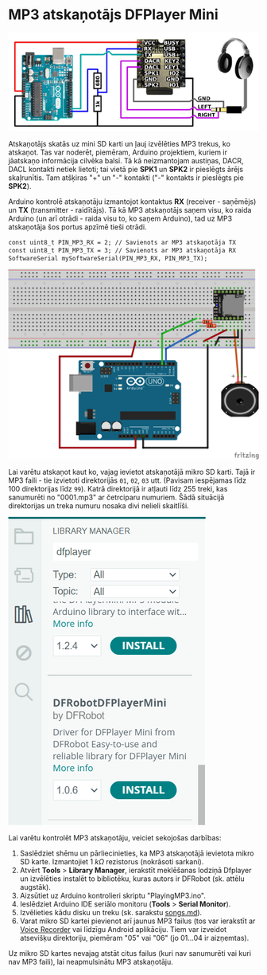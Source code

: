 # MP3 atskaņotājs DFPlayer Mini

![](DFPlayerMini.png)

Atskaņotājs skatās uz mini SD karti un ļauj izvēlēties MP3 trekus, 
ko atskaņot. Tas var noderēt, piemēram, Arduino projektiem, kuriem ir jāatskaņo 
informācija cilvēka balsī. Tā kā neizmantojam austiņas, DACR, DACL kontakti 
netiek lietoti; tai vietā pie **SPK1** un **SPK2** ir pieslēgts ārējs
skaļrunītis. Tam atšķiras "+" un "-" kontakti ("-" kontakts ir 
pieslēgts pie **SPK2**). 


Arduino kontrolē atskaņotāju izmantojot kontaktus **RX** (receiver - saņēmējs)
un **TX** (transmitter - raidītājs). 
Tā kā MP3 atskaņotājs saņem visu, ko raida Arduino (un arī otrādi - raida 
visu to, ko saņem Arduino), tad uz MP3 atskaņotāja šos portus apzīmē tieši 
otrādi.

```
const uint8_t PIN_MP3_RX = 2; // Savienots ar MP3 atskaņotāja TX
const uint8_t PIN_MP3_TX = 3; // Savienots ar MP3 atskaņotāja RX
SoftwareSerial mySoftwareSerial(PIN_MP3_RX, PIN_MP3_TX); 
```

![](PlayingMP3_bb.png)

Lai varētu atskaņot kaut ko, vajag ievietot atskaņotājā mikro SD karti. 
Tajā ir MP3 faili - tie izvietoti direktorijās `01`, `02`, `03` utt. 
(Pavisam iespējamas līdz 100 direktorijas līdz `99`).
Katrā direktorijā ir atļauti līdz 255 treki, kas sanumurēti no "0001.mp3"
ar četrciparu numuriem. Šādā situācijā direktorijas un treka numuru 
nosaka divi nelieli skaitlīši. 

![](dfplayer_library.png)

Lai varētu kontrolēt MP3 atskaņotāju, veiciet sekojošas darbības: 

1. Saslēdziet shēmu un pārliecinieties, ka MP3 atskaņotājā ievietota mikro SD karte.
   Izmantojiet $1~k\Omega$ rezistorus (nokrāsoti sarkani).
2. Atvērt **Tools** > **Library Manager**, ierakstīt meklēšanas lodziņā 
   Dfplayer un izvēlēties instalēt to bibliotēku, kuras autors ir DFRobot (sk. attēlu augstāk).
3. Aizsūtiet uz Arduino kontrolieri skriptu "PlayingMP3.ino". 
4. Ieslēdziet Arduino IDE seriālo monitoru (**Tools** > **Serial Monitor**).
5. Izvēlieties kādu disku un treku (sk. sarakstu [songs.md](songs.md)).
6. Varat mikro SD kartei pievienot arī jaunus MP3 failus (tos var ierakstīt
   ar [Voice Recorder](https://play.google.com/store/apps/details?id=com.media.bestrecorder.audiorecorder) vai līdzīgu Android aplikāciju. Tiem var izveidot 
   atsevišķu direktoriju, piemēram "05" vai "06" (jo 01...04 ir aizņemtas).

Uz mikro SD kartes nevajag atstāt citus failus (kuri nav sanumurēti 
vai kuri nav MP3 faili), lai neapmulsinātu MP3 atskaņotāju.

